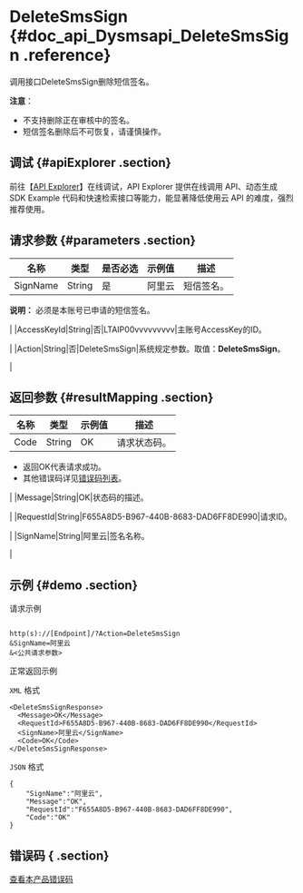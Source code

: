 # DeleteSmsSign {#doc_api_Dysmsapi_DeleteSmsSign .reference}

调用接口DeleteSmsSign删除短信签名。

**注意**：

-   不支持删除正在审核中的签名。
-   短信签名删除后不可恢复，请谨慎操作。

## 调试 {#apiExplorer .section}

前往【[API Explorer](https://api.aliyun.com/#product=Dysmsapi&api=DeleteSmsSign)】在线调试，API Explorer 提供在线调用 API、动态生成 SDK Example 代码和快速检索接口等能力，能显著降低使用云 API 的难度，强烈推荐使用。

## 请求参数 {#parameters .section}

|名称|类型|是否必选|示例值|描述|
|--|--|----|---|--|
|SignName|String|是|阿里云|短信签名。

 **说明：** 必须是本账号已申请的短信签名。

 |
|AccessKeyId|String|否|LTAIP00vvvvvvvvv|主账号AccessKey的ID。

 |
|Action|String|否|DeleteSmsSign|系统规定参数。取值：**DeleteSmsSign**。

 |

## 返回参数 {#resultMapping .section}

|名称|类型|示例值|描述|
|--|--|---|--|
|Code|String|OK|请求状态码。

 -   返回OK代表请求成功。
-   其他错误码详见[错误码列表](~~101346~~)。

 |
|Message|String|OK|状态码的描述。

 |
|RequestId|String|F655A8D5-B967-440B-8683-DAD6FF8DE990|请求ID。

 |
|SignName|String|阿里云|签名名称。

 |

## 示例 {#demo .section}

请求示例

``` {#request_demo}

http(s)://[Endpoint]/?Action=DeleteSmsSign
&SignName=阿里云
&<公共请求参数>

```

正常返回示例

`XML` 格式

``` {#xml_return_success_demo}
<DeleteSmsSignResponse>
  <Message>OK</Message>
  <RequestId>F655A8D5-B967-440B-8683-DAD6FF8DE990</RequestId>
  <SignName>阿里云</SignName>
  <Code>OK</Code>
</DeleteSmsSignResponse>

```

`JSON` 格式

``` {#json_return_success_demo}
{
	"SignName":"阿里云",
	"Message":"OK",
	"RequestId":"F655A8D5-B967-440B-8683-DAD6FF8DE990",
	"Code":"OK"
}
```

## 错误码 { .section}

[查看本产品错误码](https://error-center.aliyun.com/status/product/Dysmsapi)

